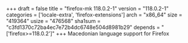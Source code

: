 +++
draft = false
title = "firefox-mk 118.0.2-1"
version = "118.0.2-1"
categories = ['locale-extra', 'firefox-extensions']
arch = "x86_64"
size = "419364"
usize = "476568"
sha1sum = "c3fd1370c72ba4ec7e72b4dc6748e504d8981b29"
depends = "['firefox>=118.0.2']"
+++
Macedonian language support for Firefox